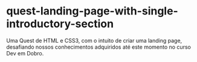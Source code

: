 # quest-landing-page-with-single-introductory-section
Uma Quest de HTML e CSS3, com o intuito de criar uma landing page, desafiando nossos conhecimentos adquiridos até este momento no curso Dev em Dobro.
